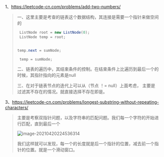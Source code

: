 1、https://leetcode-cn.com/problems/add-two-numbers/

> 一、这里主要是考查的链表这个数据结构，其连接是需要一个指针来做空间的
>
> ```java
>  ListNode root = new ListNode(0);
>  ListNode temp = root;
>  
> 
> temp.next = sumNode;
> 
>  temp = sumNode;
> ```
>
> 二、链表的遍历中，其结束条件的控制。在结束条件上比遍历到最后一个的时候，其指针指向的元素是null
>
> 三、在对于链表节点的迭代上可以从（节点 ！= null）上面考虑， 主要是过滤其不存在的情况。就直接选择不存在即是。

3、https://leetcode-cn.com/problems/longest-substring-without-repeating-characters/

> 主要是考察双指针问题，以及字符串的匹配问题。我们每一个字符的开始进行匹配，直到最后一个
>
> ![image-20210420224536314](C:\Users\大梦\AppData\Roaming\Typora\typora-user-images\image-20210420224536314.png)
>
> 我们这样就可以发现，每一个的长度就是后一个指针的位置，减去前一个指针的位置。就是一个滑动窗口。

